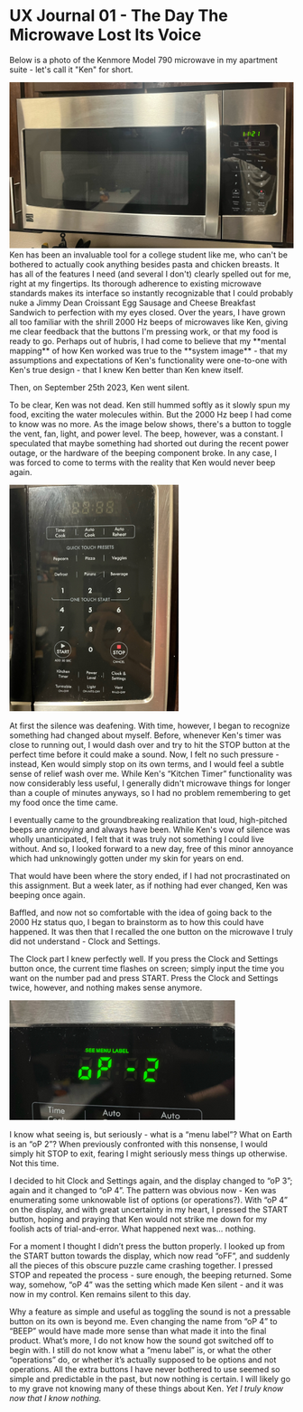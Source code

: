 # UX Journal 01 - The Day The Microwave Lost Its Voice

Below is a photo of the Kenmore Model 790 microwave in my apartment suite - let's call it "Ken" for short.

<img src="../assets/m1.JPEG" width="600">
Ken has been an invaluable tool for a college student like me, who can't be bothered to actually cook anything besides pasta and chicken breasts. It has all of the features I need (and several I don't) clearly spelled out for me, right at my fingertips. Its thorough adherence to existing microwave standards makes its interface so instantly recognizable that I could probably nuke a Jimmy Dean Croissant Egg Sausage and Cheese Breakfast Sandwich to perfection with my eyes closed. Over the years, I have grown all too familiar with the shrill 2000 Hz beeps of microwaves like Ken, giving me clear feedback that the buttons I'm pressing work, or that my food is ready to go. Perhaps out of hubris, I had come to believe that my **mental mapping** of how Ken worked was true to the **system image** - that my assumptions and expectations of Ken's functionality were one-to-one with Ken's true design - that I knew Ken better than Ken knew itself.

Then, on September 25th 2023, Ken went silent.

To be clear, Ken was not dead. Ken still hummed softly as it slowly spun my food, exciting the water molecules within. But the 2000 Hz beep I had come to know was no more. As the image below shows, there's a button to toggle the vent, fan, light, and power level. The beep, however, was a constant. I speculated that maybe something had shorted out during the recent power outage, or the hardware of the beeping component broke. In any case, I was forced to come to terms with the reality that Ken would never beep again.

<img src="../assets/m2.JPEG" width="300">

At first the silence was deafening. With time, however, I began to recognize something had changed about myself. Before, whenever Ken's timer was close to running out, I would dash over and try to hit the STOP button at the perfect time before it could make a sound. Now, I felt no such pressure - instead, Ken would simply stop on its own terms, and I would feel a subtle sense of relief wash over me. While Ken's “Kitchen Timer” functionality was now considerably less useful, I generally didn't microwave things for longer than a couple of minutes anyways, so I had no problem remembering to get my food once the time came.

I eventually came to the groundbreaking realization that loud, high-pitched beeps are *annoying* and always have been. While Ken's vow of silence was wholly unanticipated, I felt that it was truly not something I could live without. And so, I looked forward to a new day, free of this minor annoyance which had unknowingly gotten under my skin for years on end.

That would have been where the story ended, if I had not procrastinated on this assignment. But a week later, as if nothing had ever changed, Ken was beeping once again.

Baffled, and now not so comfortable with the idea of going back to the 2000 Hz status quo, I began to brainstorm as to how this could have happened. It was then that I recalled the one button on the microwave I truly did not understand - Clock and Settings.

The Clock part I knew perfectly well. If you press the Clock and Settings button once, the current time flashes on screen; simply input the time you want on the number pad and press START. Press the Clock and Settings twice, however, and nothing makes sense anymore.

<img src="../assets/m3.JPEG" width="400">

I know what seeing is, but seriously - what is a “menu label”? What on Earth is an “oP 2”? When previously confronted with this nonsense, I would simply hit STOP to exit, fearing I might seriously mess things up otherwise. Not this time.

I decided to hit Clock and Settings again, and the display changed to “oP 3”; again and it changed to “oP 4”. The pattern was obvious now - Ken was enumerating some unknowable list of options (or operations?). With “oP 4” on the display, and with great uncertainty in my heart, I pressed the START button, hoping and praying that Ken would not strike me down for my foolish acts of trial-and-error. What happened next was… nothing.

For a moment I thought I didn’t press the button properly. I looked up from the START button towards the display, which now read “oFF”, and suddenly all the pieces of this obscure puzzle came crashing together. I pressed STOP and repeated the process - sure enough, the beeping returned. Some way, somehow, “oP 4” was the setting which made Ken silent - and it was now in my control. Ken remains silent to this day. 

Why a feature as simple and useful as toggling the sound is not a pressable button on its own is beyond me. Even changing the name from “oP 4” to “BEEP” would have made more sense than what made it into the final product. What’s more, I do not know how the sound got switched off to begin with. I still do not know what a “menu label” is, or what the other “operations” do, or whether it’s actually supposed to be options and not operations. All the extra buttons I have never bothered to use seemed so simple and predictable in the past, but now nothing is certain. I will likely go to my grave not knowing many of these things about Ken. *Yet I truly know now that I know nothing.*
